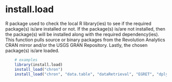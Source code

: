 # install.load

R package used to check the local R library(ies) to see if the required package(s) is/are installed or not. If the package(s) is/are not installed, then the package(s) will be installed along with the required dependency(ies). This function pulls source or binary packages from the Revolution Analytics CRAN mirror and/or the USGS GRAN Repository. Lastly, the chosen package(s) is/are loaded.


```R
	# examples
	library(install.load)
	install_load("chron")
	install_load("chron", "data.table", "dataRetrieval", "EGRET", "dplyr")
```


